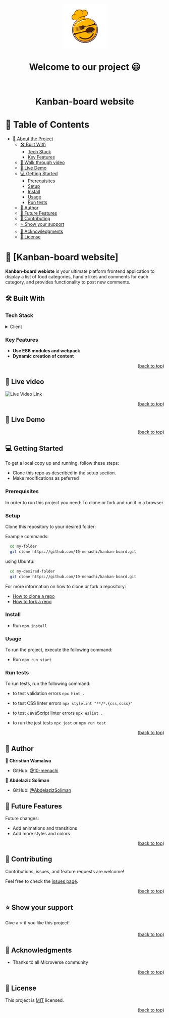 <a name="readme-top"></a>

<div align="center">
  <img src="src/logo.png" alt="logo" width="140"  height="auto" />
  <br/>

  <h1><b>Welcome to our project 😃</b></h1>

</div>

<div align="center">
  
  <br/>
<h1 align="center">Kanban-board website</h1>
</div>

<!-- TABLE OF CONTENTS -->

# 📗 Table of Contents

- [📖 About the Project](#about-project)
  - [🛠 Built With ](#-built-with-)
    - [Tech Stack ](#tech-stack-)
    - [Key Features ](#key-features-)
  - [🤯 Walk through video ](#walk-through)
  - [🚀 Live Demo ](#-live-demo-)
  - [💻 Getting Started ](#-getting-started-)
    - [Prerequisites](#prerequisites)
    - [Setup](#setup)
    - [Install](#install)
    - [Usage](#usage)
    - [Run tests](#run-tests)
  - [👥 Author ](#-author-)
  - [🔭 Future Features ](#-future-features-)
  - [🤝 Contributing ](#-contributing-)
  - [⭐️ Show your support ](#️-show-your-support-)
  - [🙏 Acknowledgments ](#-acknowledgments-)
  - [📝 License ](#-license-)

<!-- PROJECT DESCRIPTION -->

# 📖 [Kanban-board website] <a name="about-project"></a>

**Kanban-board webiste** is your ultimate platform frontend application to display a list of food categories, handle likes and comments for each category, and provides functionality to post new comments.

## 🛠 Built With <a name="built-with"></a>

### Tech Stack <a name="tech-stack"></a>

<details>
  <summary>Client</summary>
  <ul>
    <li><a href="https://www.w3.org/TR/2011/WD-html5-20110405/">HTML5</a></li>
    <li><a href="https://www.w3.org/Style/CSS/specs.en.html">CSS</a></li>
    <li><a href="https://www.ecma-international.org/publications-and-standards/standards/ecma-262/">JavaScript</a></li>
  </ul>
</details>

<!-- Features -->

### Key Features <a name="key-features"></a>

- **Use ES6 modules and webpack**
- **Dynamic creation of content**

<p align="right">(<a href="#readme-top">back to top</a>)</p>

<!-- WALKTHROUGH -->

## 🤯 Live video <a name="walk-through"></a>

![Live Video Link](https://drive.google.com/file/d/1xWHP4MPAna76YZNMoJ_UtMaGH71WS3on/view?usp=sharing)

<p align="right">(<a href="#readme-top">back to top</a>)</p>

<!-- LIVE DEMO -->

## 🚀 Live Demo <a name="live-demo"></a>

<p align="right">(<a href="#readme-top">back to top</a>)</p>

<!-- GETTING STARTED -->

## 💻 Getting Started <a name="getting-started"></a>

To get a local copy up and running, follow these steps:

- Clone this repo as described in the setup section.
- Make modifications as peferred

### Prerequisites

In order to run this project you need: To clone or fork and run it in a browser

### Setup

Clone this repository to your desired folder:

Example commands:

```sh
  cd my-folder
  git clone https://github.com/10-menachi/kanban-board.git
```

using Ubuntu:

```sh
  cd my-desired-folder
  git clone https://github.com/10-menachi/kanban-board.git
```

For more information on how to clone or fork a repository:

- <a href="https://docs.github.com/en/repositories/creating-and-managing-repositories/cloning-a-repository">How to clone a repo</a>
- <a href="https://docs.github.com/en/get-started/quickstart/fork-a-repo">How to fork a repo</a>

### Install

- Run `npm install`

### Usage

To run the project, execute the following command:

- Run `npm run start`

### Run tests

To run tests, run the following command:

- to test validation errors `npx hint .`

- to test CSS linter errors `npx stylelint "**/*.{css,scss}"`

- to test JavaScript linter errors `npx eslint .`

- to run the jest tests `npx jest` or `npm run test`

<p align="right">(<a href="#readme-top">back to top</a>)</p>

<!-- AUTHORS -->

## 👥 Author <a name="authors"></a>

👤 **Christian Wamalwa**

- GitHub: [@10-menachi](https://github.com/10-menachi)

👤 **Abdelaziz Soliman**

- GitHub: [@AbdelazizSoliman](https://github.com/AbdelazizSoliman)

<!-- FUTURE FEATURES -->

## 🔭 Future Features <a name="future-features"></a>

Future changes:

- Add animations and transitions
- Add more styles and colors

<p align="right">(<a href="#readme-top">back to top</a>)</p>

<!-- CONTRIBUTING -->

## 🤝 Contributing <a name="contributing"></a>

Contributions, issues, and feature requests are welcome!

Feel free to check the [issues page](../../issues/).

<p align="right">(<a href="#readme-top">back to top</a>)</p>

<!-- SUPPORT -->

## ⭐️ Show your support <a name="support"></a>

Give a ⭐️ if you like this project!

<p align="right">(<a href="#readme-top">back to top</a>)</p>

<!-- ACKNOWLEDGEMENTS -->

## 🙏 Acknowledgments <a name="acknowledgements"></a>

- Thanks to all Microverse community

<p align="right">(<a href="#readme-top">back to top</a>)</p>

<!-- FAQ (optional)

## ❓ FAQ (OPTIONAL) <a name="faq"></a>

> Add at least 2 questions new developers would ask when they decide to use your project.

- **[Question_1]**

  - [Answer_1]

- **[Question_2]**

  - [Answer_2]

<p align="right">(<a href="#readme-top">back to top</a>)</p>

-->

<!-- LICENSE -->

## 📝 License <a name="license"></a>

This project is [MIT](./LICENSE) licensed.

<p align="right">(<a href="#readme-top">back to top</a>)</p>
